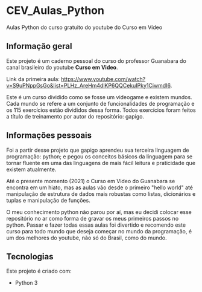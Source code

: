 # CEV_Aulas_Python
Aulas Python do curso gratuito do youtube do Curso em Vídeo

## Informação geral
Este projeto é um caderno pessoal do curso do professor Guanabara do canal brasileiro do youtube **Curso em Video**.

Link da primeira aula: https://www.youtube.com/watch?v=S9uPNppGsGo&list=PLHz_AreHm4dlKP6QQCekuIPky1CiwmdI6.

Este é um curso dividido como se fosse um videogame e existem mundos. Cada mundo se refere a um conjunto de funcionalidades
de programação e os 115 exercícios estão divididos dessa forma. Todos exercícios foram feitos a título de treinamento
por autor do repositório: gapigo.

## Informações pessoais
Foi a partir desse projeto que gapigo aprendeu sua terceira linguagem de programação: python; e pegou os conceitos
básicos da linguagem para se tornar fluente em uma das linguagens de mais fácil leitura e praticidade que existem
atualmente.

Até o presente momento (2021) o Curso em Video do Guanabara se encontra em um hiato, mas as aulas vão desde o
primeiro "hello world" até manipulação de estrutura de dados mais robustas como listas, dicionários e tuplas
e manipulação de funções.

O meu conhecimento python não parou por aí, mas eu decidi colocar esse repositório no ar como forma de gravar
os meus primeiros passos no python. Passar e fazer todas essas aulas foi divertido e recomendo este curso
para todo mundo que deseja começar no mundo da programação, é um dos melhores do youtube, não só do Brasil, como do mundo.
	
## Tecnologias
Este projeto é criado com:
* Python 3

